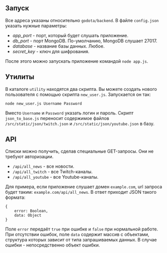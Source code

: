 ## Запуск
Все адреса указаны относительно `godota/backend`. В файле `config.json` указать нужные параметры:

- *app_port* - порт, который будет слушать приложение.
- *db_port* - порт MongoDB. По-умолчанию, MongoDB слушает 27017.
- *database* - название базы данных. Любое.
- *secret_key* - ключ для шифрования.

После этого можно запускать приложение командой `node app.js`. 

## Утилиты
В каталоге `utility` находятся два скрипта. Вы можете создать нового пользователя с помощью скрипта `new_user.js`. Запускается он так: 

`node new_user.js Username Password`

Вместо `Username` и `Password` указать логин и пароль. Скрипт `json_to_base.js` переносит содержимое файлов `/src/static/json/twitch.json` и `/src/static/json/youtube.json` в базу.

## API
Списки можно получить, сделав специальные GET-запросы. Они не требуют авторизации. 

- `/api/all_news` - все новости.
- `/api/all_twitch` - все Twitch-каналы.
- `/api/all_youtube` - все Youtube-каналы.

Для примера, если приложение слушает домен `example.com`, url запроса будет таким: `example.com/api/all_news`. В ответ приходит JSON такого формата:

```
{
    error: Boolean,
    data: Object
}
```

Поле `error` передаёт `true` при ошибке и `false` при нормальной работе. При отсутствии ошибок, поле `data` содержит массив с объектами, структура которых зависит от типа запрашиваемых данных. В случае ошибки - непосредственно объект ошибки.